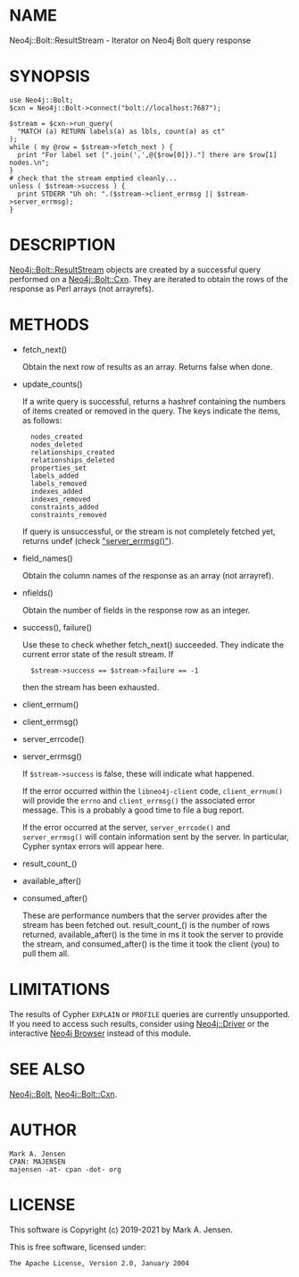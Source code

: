 # NAME

Neo4j::Bolt::ResultStream - Iterator on Neo4j Bolt query response

# SYNOPSIS

    use Neo4j::Bolt;
    $cxn = Neo4j::Bolt->connect("bolt://localhost:7687");

    $stream = $cxn->run_query(
      "MATCH (a) RETURN labels(a) as lbls, count(a) as ct"
    );
    while ( my @row = $stream->fetch_next ) {
      print "For label set [".join(',',@{$row[0]})."] there are $row[1] nodes.\n";
    }
    # check that the stream emptied cleanly...
    unless ( $stream->success ) {
      print STDERR "Uh oh: ".($stream->client_errmsg || $stream->server_errmsg);
    }

# DESCRIPTION

[Neo4j::Bolt::ResultStream](/lib/Neo4j/Bolt/ResultStream.md) objects are created by a successful query 
performed on a [Neo4j::Bolt::Cxn](/lib/Neo4j/Bolt/Cxn.md). They are iterated to obtain the rows
of the response as Perl arrays (not arrayrefs).

# METHODS

- fetch\_next()

    Obtain the next row of results as an array. Returns false when done.

- update\_counts()

    If a write query is successful, returns a hashref containing the
    numbers of items created or removed in the query. The keys indicate
    the items, as follows:

        nodes_created
        nodes_deleted
        relationships_created
        relationships_deleted
        properties_set
        labels_added
        labels_removed
        indexes_added
        indexes_removed
        constraints_added
        constraints_removed

    If query is unsuccessful, or the stream is not completely fetched yet,
    returns undef (check ["server\_errmsg()"](#server_errmsg)).

- field\_names()

    Obtain the column names of the response as an array (not arrayref).

- nfields()

    Obtain the number of fields in the response row as an integer.

- success(), failure()

    Use these to check whether fetch\_next() succeeded. They indicate the 
    current error state of the result stream. If 

        $stream->success == $stream->failure == -1

    then the stream has been exhausted.

- client\_errnum()
- client\_errmsg()
- server\_errcode()
- server\_errmsg()

    If `$stream->success` is false, these will indicate what happened.

    If the error occurred within the `libneo4j-client` code,
    `client_errnum()` will provide the `errno` and `client_errmsg()`
    the associated error message. This is a probably a good time to file a
    bug report.

    If the error occurred at the server, `server_errcode()` and
    `server_errmsg()` will contain information sent by the server. In
    particular, Cypher syntax errors will appear here.

- result\_count\_()
- available\_after()
- consumed\_after()

    These are performance numbers that the server provides after the 
    stream has been fetched out. result\_count\_() is the number of rows
    returned, available\_after() is the time in ms it took the server to 
    provide the stream, and consumed\_after() is the time it took the 
    client (you) to pull them all.

# LIMITATIONS

The results of Cypher `EXPLAIN` or `PROFILE` queries are
currently unsupported. If you need to access such results,
consider using [Neo4j::Driver](/lib/Neo4j/Driver.md) or the interactive
[Neo4j Browser](https://neo4j.com/docs/browser-manual/current/)
instead of this module.

# SEE ALSO

[Neo4j::Bolt](/lib/Neo4j/Bolt.md), [Neo4j::Bolt::Cxn](/lib/Neo4j/Bolt/Cxn.md).

# AUTHOR

    Mark A. Jensen
    CPAN: MAJENSEN
    majensen -at- cpan -dot- org

# LICENSE

This software is Copyright (c) 2019-2021 by Mark A. Jensen.

This is free software, licensed under:

    The Apache License, Version 2.0, January 2004
